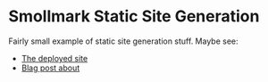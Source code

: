# Smollmark Static Site Generation

Fairly small example of static site generation stuff. Maybe see:

* [The deployed site](https://glorp.github.io/smolmark-ssg)
* [Blag post about](https://garoof.no/notes/sitebuilding.html)
